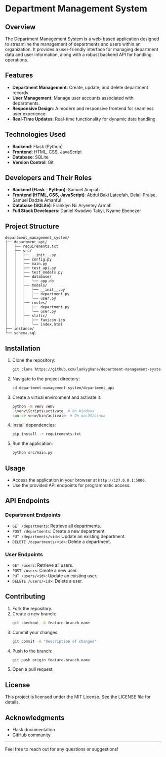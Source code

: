 # Department Management System

## Overview
The Department Management System is a web-based application designed to streamline the management of departments and users within an organization. It provides a user-friendly interface for managing department data and user information, along with a robust backend API for handling operations.

## Features
- **Department Management**: Create, update, and delete department records.
- **User Management**: Manage user accounts associated with departments.
- **Responsive Design**: A modern and responsive frontend for seamless user experience.
- **Real-Time Updates**: Real-time functionality for dynamic data handling.

## Technologies Used
- **Backend**: Flask (Python)
- **Frontend**: HTML, CSS, JavaScript
- **Database**: SQLite
- **Version Control**: Git

## Developers and Their Roles
- **Backend (Flask - Python)**: Samuel Ampiah
- **Frontend (HTML, CSS, JavaScript)**: Abdul Baki Lateefah, Delali Praise, Samuel Dadzie Amanful
- **Database (SQLite)**: Franklyn Nii Aryeetey Armah
- **Full Stack Developers**: Daniel Kwadwo Takyi, Nyame Ebenezer

## Project Structure
```
department_management_system/
├── department_api/
│   ├── requirements.txt
│   ├── src/
│   │   ├── __init__.py
│   │   ├── config.py
│   │   ├── main.py
│   │   ├── test_api.py
│   │   ├── test_models.py
│   │   ├── database/
│   │   │   └── app.db
│   │   ├── models/
│   │   │   ├── __init__.py
│   │   │   ├── department.py
│   │   │   └── user.py
│   │   ├── routes/
│   │   │   ├── department.py
│   │   │   └── user.py
│   │   ├── static/
│   │   │   ├── favicon.ico
│   │   │   └── index.html
├── instance/
└── schema.sql
```

## Installation
1. Clone the repository:
   ```bash
   git clone https://github.com/lankyghana/department-management-system.git
   ```
2. Navigate to the project directory:
   ```bash
   cd department-management-system/department_api
   ```
3. Create a virtual environment and activate it:
   ```bash
   python -m venv venv
   .\venv\Scripts\activate  # On Windows
   source venv/bin/activate  # On macOS/Linux
   ```
4. Install dependencies:
   ```bash
   pip install -r requirements.txt
   ```
5. Run the application:
   ```bash
   python src/main.py
   ```

## Usage
- Access the application in your browser at `http://127.0.0.1:5000`.
- Use the provided API endpoints for programmatic access.

## API Endpoints
### Department Endpoints
- `GET /departments`: Retrieve all departments.
- `POST /departments`: Create a new department.
- `PUT /departments/<id>`: Update an existing department.
- `DELETE /departments/<id>`: Delete a department.

### User Endpoints
- `GET /users`: Retrieve all users.
- `POST /users`: Create a new user.
- `PUT /users/<id>`: Update an existing user.
- `DELETE /users/<id>`: Delete a user.

## Contributing
1. Fork the repository.
2. Create a new branch:
   ```bash
   git checkout -b feature-branch-name
   ```
3. Commit your changes:
   ```bash
   git commit -m "Description of changes"
   ```
4. Push to the branch:
   ```bash
   git push origin feature-branch-name
   ```
5. Open a pull request.

## License
This project is licensed under the MIT License. See the LICENSE file for details.

## Acknowledgments
- Flask documentation
- GitHub community

---
Feel free to reach out for any questions or suggestions!
